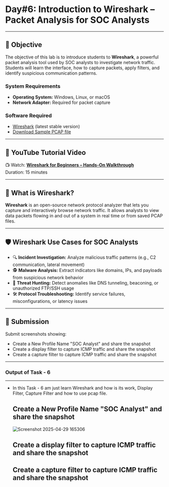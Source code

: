 # **Day#6: Introduction to Wireshark – Packet Analysis for SOC Analysts**

---

## 🎯 **Objective**  
The objective of this lab is to introduce students to **Wireshark**, a powerful packet analysis tool used by SOC analysts to investigate network traffic. Students will learn the interface, how to capture packets, apply filters, and identify suspicious communication patterns.



### **System Requirements**
- **Operating System:** Windows, Linux, or macOS
- **Network Adapter:** Required for packet capture

### **Software Required**
- [Wireshark](https://www.wireshark.org/download.html) (latest stable version)
- [Download Sample PCAP file](https://github.com/0xrajneesh/90-Days-SOC-Challenge-Beginner/raw/refs/heads/main/Protocol_Analysis_pcap.pcapng)

---

## 🎥 **YouTube Tutorial Video**
📺 Watch: **[Wireshark for Beginners – Hands-On Walkthrough](https://youtu.be/nmLH0c5YUJk)**  
Duration: 15 minutes

---

## 📘 **What is Wireshark?**

**Wireshark** is an open-source network protocol analyzer that lets you capture and interactively browse network traffic. It allows analysts to view data packets flowing in and out of a system in real time or from saved PCAP files.

---

## 🛡️ **Wireshark Use Cases for SOC Analysts**

- 🔍 **Incident Investigation:** Analyze malicious traffic patterns (e.g., C2 communication, lateral movement)
- 🕵️ **Malware Analysis:** Extract indicators like domains, IPs, and payloads from suspicious network behavior
- 🚨 **Threat Hunting:** Detect anomalies like DNS tunneling, beaconing, or unauthorized FTP/SSH usage
- 🛠️ **Protocol Troubleshooting:** Identify service failures, misconfigurations, or latency issues


---

## 📸 **Submission**
Submit screenshots showing:
- Create a New Profile Name "SOC Analyst" and share the snapshot
- Create a display filter to capture ICMP traffic and share the snapshot
- Create a capture filter to capture ICMP traffic and share the snapshot

- -------------------------------------------------------------------------------------------------------------------------------------------------------------------------------------------------------------------------
### Output of Task - 6
------------------------

* In this Task - 6 am just learn Wireshark and how is its work, Display Filter, Capture Filter and how to use pcap file.

   Create a New Profile Name "SOC Analyst" and share the snapshot
  ----------------------------------------------------------------

  ![Screenshot 2025-04-29 165306](https://github.com/user-attachments/assets/29238cd3-4dd5-441b-b2a8-8d50481ae5f5)


  Create a display filter to capture ICMP traffic and share the snapshot
  ---------------------------------------------------------------------------



   Create a capture filter to capture ICMP traffic and share the snapshot
  -------------------------------------------------------------------------



  


